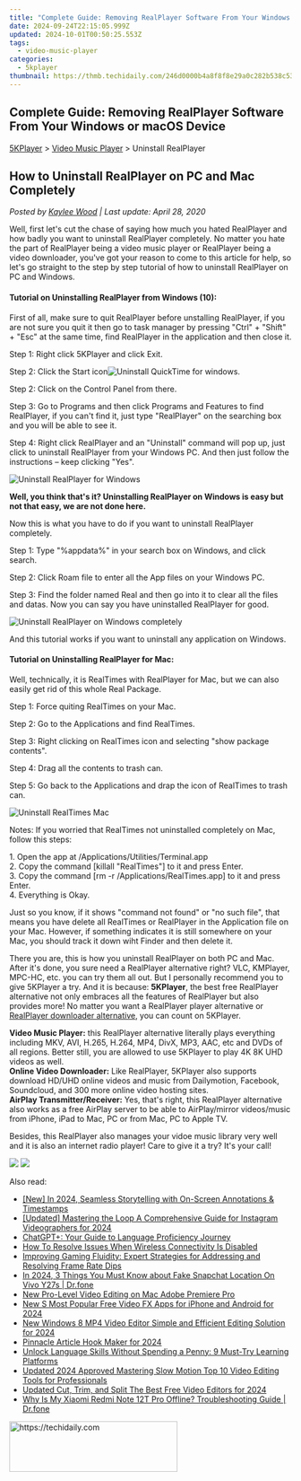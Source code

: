 ```yaml
---
title: "Complete Guide: Removing RealPlayer Software From Your Windows or macOS Device"
date: 2024-09-24T22:15:05.999Z
updated: 2024-10-01T00:50:25.553Z
tags:
  - video-music-player
categories:
  - 5kplayer
thumbnail: https://thmb.techidaily.com/246d0000b4a8f8f8e29a0c282b538c53c7dcabe9e936ddda4c95b0a712854944.jpg
---
```


## Complete Guide: Removing RealPlayer Software From Your Windows or macOS Device

[5KPlayer](https://tools.techidaily.com/5kplayer/products/) \> [Video Music Player](https://tools.techidaily.com/5kplayer/video-music-player/) \> Uninstall RealPlayer 

## How to Uninstall RealPlayer on PC and Mac Completely

 _Posted by [Kaylee Wood](https://www.quora.com/profile/Amanda-Hu-21) | Last update: April 28, 2020_

Well, first let's cut the chase of saying how much you hated RealPlayer and how badly you want to uninstall RealPlayer completely. No matter you hate the part of RealPlayer being a video music player or RealPlayer being a video downloader, you've got your reason to come to this article for help, so let's go straight to the step by step tutorial of how to uninstall RealPlayer on PC and Windows. 

#### **Tutorial on Uninstalling RealPlayer from Windows (10):**

First of all, make sure to quit RealPlayer before unstalling RealPlayer, if you are not sure you quit it then go to task manager by pressing "Ctrl" + "Shift" + "Esc" at the same time, find RealPlayer in the application and then close it.

Step 1: Right click 5KPlayer and click Exit.

Step 2: Click the Start icon![Uninstall QuickTime for windows](https://www.5kplayer.com/video-music-player/img/unintall-quicktime-for-windows2.jpg).

Step 2: Click on the Control Panel from there. 

Step 3: Go to Programs and then click Programs and Features to find RealPlayer, if you can't find it, just type "RealPlayer" on the searching box and you will be able to see it. 

Step 4: Right click RealPlayer and an "Uninstall" command will pop up, just click to uninstall RealPlayer from your Windows PC. And then just follow the instructions – keep clicking "Yes". 

![Uninstall RealPlayer for Windows](https://www.5kplayer.com/video-music-player/img/uninstall-realplayer-1.jpg) 

**Well, you think that's it? Uninstalling RealPlayer on Windows is easy but not that easy, we are not done here.** 

Now this is what you have to do if you want to uninstall RealPlayer completely. 

Step 1: Type "%appdata%" in your search box on Windows, and click search. 

Step 2: Click Roam file to enter all the App files on your Windows PC. 

Step 3: Find the folder named Real and then go into it to clear all the files and datas. Now you can say you have uninstalled RealPlayer for good. 

![Uninstall RealPlayer on Windows completely](https://www.5kplayer.com/video-music-player/img/uninstall-realplayer-2.jpg) 

And this tutorial works if you want to uninstall any application on Windows.

#### **Tutorial on Uninstalling RealPlayer for Mac:**

Well, technically, it is RealTimes with RealPlayer for Mac, but we can also easily get rid of this whole Real Package.

Step 1: Force quiting RealTimes on your Mac.

Step 2: Go to the Applications and find RealTimes.

Step 3: Right clicking on RealTimes icon and selecting "show package contents". 

Step 4: Drag all the contents to trash can. 

Step 5: Go back to the Applications and drap the icon of RealTimes to trash can.

![Uninstall RealTimes Mac](https://www.5kplayer.com/video-music-player/img/uninstall-realplayer-3.jpg) 

Notes: If you worried that RealTimes not uninstalled completely on Mac, follow this steps:

1\. Open the app at /Applications/Utilities/Terminal.app  
2\. Copy the command \[killall "RealTimes"\] to it and press Enter.  
3\. Copy the command \[rm -r /Applications/RealTimes.app\] to it and press Enter.  
4\. Everything is Okay. 

Just so you know, if it shows "command not found" or "no such file", that means you have delete all RealTimes or RealPlayer in the Application file on your Mac. However, if something indicates it is still somewhere on your Mac, you should track it down wiht Finder and then delete it. 

There you are, this is how you uninstall RealPlayer on both PC and Mac. After it's done, you sure need a RealPlayer alternative right? VLC, KMPlayer, MPC-HC, etc. you can try them all out. But I personally recommend you to give 5KPlayer a try. And it is because: **5KPlayer**, the best free RealPlayer alternative not only embraces all the features of RealPlayer but also provides more! No matter you want a RealPlayer player alternative or [RealPlayer downloader alternative](https://tools.techidaily.com/5kplayer/youtube-download/), you can count on 5KPlayer. 

**Video Music Player:** this RealPlayer alternative literally plays everything including MKV, AVI, H.265, H.264, MP4, DivX, MP3, AAC, etc and DVDs of all regions. Better still, you are allowed to use 5KPlayer to play 4K 8K UHD videos as well.   
 **Online Video Downloader:** Like RealPlayer, 5KPlayer also supports download HD/UHD online videos and music from Dailymotion, Facebook, Soundcloud, and 300 more online video hosting sites.  
**AirPlay Transmitter/Receiver:**  Yes, that's right, this RealPlayer alternative also works as a free AirPlay server to be able to AirPlay/mirror videos/music from iPhone, iPad to Mac, PC or from Mac, PC to Apple TV. 

Besides, this RealPlayer also manages your vidoe music library very well and it is also an internet radio player! Care to give it a try? It's your call!

[![](https://www.5kplayer.com/video-music-player/../button/freedownwhitewin.png)](https://tools.techidaily.com/5kplayer/products/) [![](https://www.5kplayer.com/video-music-player/../button/freedownbackmac.png)](https://tools.techidaily.com/5kplayer/products/)

<ins class="adsbygoogle"
     style="display:block"
     data-ad-format="autorelaxed"
     data-ad-client="ca-pub-7571918770474297"
     data-ad-slot="1223367746"></ins>

<ins class="adsbygoogle"
     style="display:block"
     data-ad-client="ca-pub-7571918770474297"
     data-ad-slot="8358498916"
     data-ad-format="auto"
     data-full-width-responsive="true"></ins>

<span class="atpl-alsoreadstyle">Also read:</span>
<div><ul>
<li><a href="https://remote-screen-capture.techidaily.com/new-in-2024-seamless-storytelling-with-on-screen-annotations-and-timestamps/"><u>[New] In 2024, Seamless Storytelling with On-Screen Annotations & Timestamps</u></a></li>
<li><a href="https://instagram-video-recordings.techidaily.com/updated-mastering-the-loop-a-comprehensive-guide-for-instagram-videographers-for-2024/"><u>[Updated] Mastering the Loop A Comprehensive Guide for Instagram Videographers for 2024</u></a></li>
<li><a href="https://tech-revival.techidaily.com/chatgptplus-your-guide-to-language-proficiency-journey/"><u>ChatGPT+: Your Guide to Language Proficiency Journey</u></a></li>
<li><a href="https://win-howtos.techidaily.com/how-to-resolve-issues-when-wireless-connectivity-is-disabled/"><u>How To Resolve Issues When Wireless Connectivity Is Disabled</u></a></li>
<li><a href="https://win-able.techidaily.com/improving-gaming-fluidity-expert-strategies-for-addressing-and-resolving-frame-rate-dips/"><u>Improving Gaming Fluidity: Expert Strategies for Addressing and Resolving Frame Rate Dips</u></a></li>
<li><a href="https://location-social.techidaily.com/in-2024-3-things-you-must-know-about-fake-snapchat-location-on-vivo-y27s-drfone-by-drfone-virtual-android/"><u>In 2024, 3 Things You Must Know about Fake Snapchat Location On Vivo Y27s | Dr.fone</u></a></li>
<li><a href="https://video-ai-editor.techidaily.com/new-pro-level-video-editing-on-mac-adobe-premiere-pro/"><u>New Pro-Level Video Editing on Mac Adobe Premiere Pro</u></a></li>
<li><a href="https://video-ai-editor.techidaily.com/new-s-most-popular-free-video-fx-apps-for-iphone-and-android-for-2024/"><u>New S Most Popular Free Video FX Apps for iPhone and Android for 2024</u></a></li>
<li><a href="https://video-ai-editor.techidaily.com/new-windows-8-mp4-video-editor-simple-and-efficient-editing-solution-for-2024/"><u>New Windows 8 MP4 Video Editor Simple and Efficient Editing Solution for 2024</u></a></li>
<li><a href="https://extra-skills.techidaily.com/pinnacle-article-hook-maker-for-2024/"><u>Pinnacle Article Hook Maker for 2024</u></a></li>
<li><a href="https://technical-tips.techidaily.com/unlock-language-skills-without-spending-a-penny-9-must-try-learning-platforms/"><u>Unlock Language Skills Without Spending a Penny: 9 Must-Try Learning Platforms</u></a></li>
<li><a href="https://video-ai-editor.techidaily.com/updated-2024-approved-mastering-slow-motion-top-10-video-editing-tools-for-professionals/"><u>Updated 2024 Approved Mastering Slow Motion Top 10 Video Editing Tools for Professionals</u></a></li>
<li><a href="https://video-ai-editor.techidaily.com/updated-cut-trim-and-split-the-best-free-video-editors-for-2024/"><u>Updated Cut, Trim, and Split The Best Free Video Editors for 2024</u></a></li>
<li><a href="https://howto.techidaily.com/why-is-my-xiaomi-redmi-note-12t-pro-offline-troubleshooting-guide-drfone-by-drfone-fix-android-problems-fix-android-problems/"><u>Why Is My Xiaomi Redmi Note 12T Pro Offline? Troubleshooting Guide | Dr.fone</u></a></li>
</ul></div>

<!-- affiliate ads begin -->
<a href="https://laganoo.pxf.io/c/5597632/1528681/16446" target="_top" id="1528681">
  <img src="//a.impactradius-go.com/display-ad/16446-1528681" border="0" alt="https://techidaily.com" width="300" height="90"/>
</a>
<img height="0" width="0" src="https://laganoo.pxf.io/i/5597632/1528681/16446" style="position:absolute;visibility:hidden;" border="0" />
<!-- affiliate ads end -->


